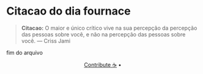 # Citacao do dia fournace

> **Citacao:** O maior e único crítico vive na sua percepção da percepção das pessoas sobre você, e não na percepção das pessoas sobre você. — Criss Jami

fim do arquivo

<watermark-footer>
<p align="center">
  <a href="https://github.com/ruisuan/ruisuan/blob/stable/contribute.md">Contribute ☕</a> •
</p>
</watermark-footer>